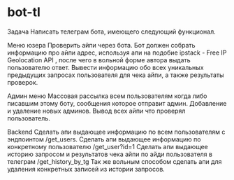 # bot-tl
Задача
Написать телеграм бота, имеющего следующий функционал.

Меню юзера
Проверить айпи через бота. Бот должен собрать информацию про айпи адрес, используя апи на подобие ipstack - Free IP Geolocation API , после чего в вольной форме автора выдать пользователю ответ.
Вывести информацию обо всех уникальных предыдущих запросах пользователя для чека айпи, а также результаты проверок.

Админ меню
Массовая рассылка всем пользователям когда либо писавшим этому боту, сообщения которое отправит админ.
Добавление и удаление новых админов.
Вывод всех айпи что проверял пользователь.

Backend
Сделать апи выдающее информацию по всем пользователям с эндпоинтом /get_users.
Сделать апи выдающее информацию по конкретному пользователю /get_user?id=1
Сделать апи выдающее историю запросом и результатов чека айпи по айди пользователя в телеграм /get_history_by_tg
Так же вольным способом сделать апи для удаления конкретных записей из истории запросов.
